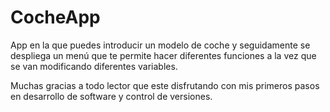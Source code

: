 # CocheApp
App en la que puedes introducir un modelo de coche y seguidamente se despliega un menú que te permite hacer diferentes funciones a la vez que se van modificando diferentes variables.

Muchas gracias a todo lector que este disfrutando con mis primeros pasos en desarrollo de software y control de versiones.
